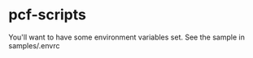 # pcf-scripts

You'll want to have some environment variables set. See the sample in samples/.envrc
